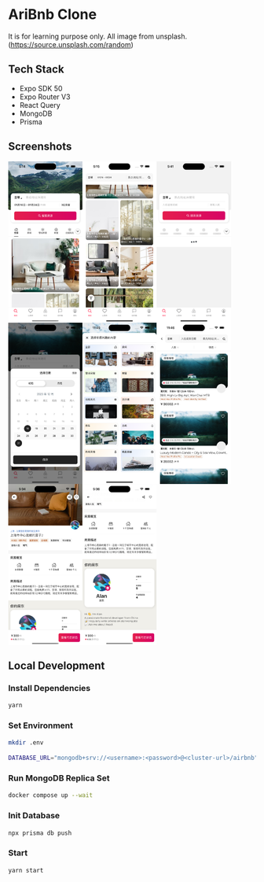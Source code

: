 # AriBnb Clone

It is for learning purpose only. All image from unsplash.(https://source.unsplash.com/random)

## Tech Stack

- Expo SDK 50
- Expo Router V3
- React Query
- MongoDB
- Prisma

## Screenshots

<div style="display: flex; flex-direction: 'row'; flex-wrap: wrap;">
<img src="./screenshots/首页1.png" width="30%" />
<img src="./screenshots/首页2.png" width="30%" />
<img src="./screenshots/首页3.png" width="30%" />
<img src="./screenshots/calendar.png" width="30%" />
<img src="./screenshots/categorySheet.png" width="30%" />
<img src="./screenshots/search.png" width="30%" />
<img src="./screenshots/详情页1.png" width="30%" />
<img src="./screenshots/详情页2.png" width="30%" />
</div>

## Local Development

### Install Dependencies

```bash
yarn
```

### Set Environment

```bash
mkdir .env
```

```bash
DATABASE_URL="mongodb+srv://<username>:<password>@<cluster-url>/airbnb"
```

### Run MongoDB Replica Set

```bash
docker compose up --wait
```

### Init Database

```bash
npx prisma db push
```

### Start

```bash
yarn start
```
